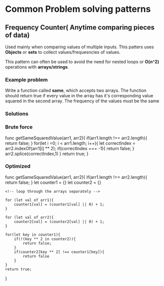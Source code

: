 # Common Problem solving patterns

## Frequency Counter( Anytime comparing pieces of data)

Used mainly when comparing values of multiple inputs. This patters uses **Objects** or **sets** to collect values/frequesncies of values.

This pattern can often be used to avoid the need for nested loops or **O(n^2)** operations with **arrays/strings**.

### Example problem

Write a function called **same**, which accepts two arrays. The function should return true if every value in the array has it's corresponding
value squared in the second array. The frequency of the values must be the same

### Solutions

### Brute force

func getSameSquaredValue(arr1, arr2){
    <!-- check if they have same length -->
    if(arr1.length !== arr2.length){
        return false;
    }
    <!-- loop through the first array -->
    for(let i =0; i < arr1.length; i++){
        let correctIndex = arr2.indexOf(arr1[i] ** 2);
         if(correctIndex === -1){
            return false;
         }
         arr2.splice(correctIndex,1)
    }
    return true;
}

### Optimized

func getSameSquaredValue(arr1, arr2){
    <!-- compare length -->
    if(arr1.length !== arr2.length){
        return false;
    }
    let counter1 = {}
    let counter2 = {}

    <!-- loop through the arrays separately -->

    for (let val of arr1){
        counter1[val] = (counter1[val] || 0) + 1;
    }

    for (let val of arr2){
        counter2[val] = (counter2[val] || 0) + 1;
    }

    for(let key in counter1){
        if(!(key ** 2 in counter2)){
            return false;
        }
        if(counter2[key ** 2] !== counter1[key]){
            return false
        }
    }
    return true;
}
